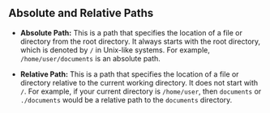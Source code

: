 
## Absolute and Relative Paths

- **Absolute Path:** This is a path that specifies the location of a file or directory from the root directory. It always starts with the root directory, which is denoted by `/` in Unix-like systems. For example, `/home/user/documents` is an absolute path.

- **Relative Path:** This is a path that specifies the location of a file or directory relative to the current working directory. It does not start with `/`. For example, if your current directory is `/home/user`, then `documents` or `./documents` would be a relative path to the `documents` directory.